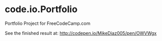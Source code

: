 # code.io.Portfolio
Portfolio Project for FreeCodeCamp.com

See the finished result at: http://codepen.io/MikeDiaz005/pen/OWVWgx
